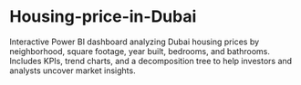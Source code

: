# Housing-price-in-Dubai
Interactive Power BI dashboard analyzing Dubai housing prices by neighborhood, square footage, year built, bedrooms, and bathrooms. Includes KPIs, trend charts, and a decomposition tree to help investors and analysts uncover market insights.
